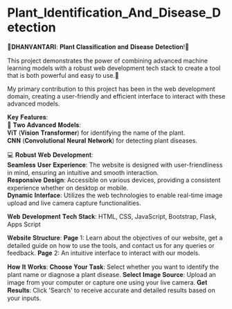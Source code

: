 # Plant_Identification_And_Disease_Detection
🌿𝐃𝐇𝐀𝐍𝐕𝐀𝐍𝐓𝐀𝐑𝐈: 𝐏𝐥𝐚𝐧𝐭 𝐂𝐥𝐚𝐬𝐬𝐢𝐟𝐢𝐜𝐚𝐭𝐢𝐨𝐧 𝐚𝐧𝐝 𝐃𝐢𝐬𝐞𝐚𝐬𝐞 𝐃𝐞𝐭𝐞𝐜𝐭𝐢𝐨𝐧!🌿

This project demonstrates the power of combining advanced machine learning models with a robust web development tech stack to create a tool that is both powerful and easy to use.🌱

My primary contribution to this project has been in the web development domain, creating a user-friendly and efficient interface to interact with these advanced models.

𝐊𝐞𝐲 𝐅𝐞𝐚𝐭𝐮𝐫𝐞𝐬:<br>
🔬 𝐓𝐰𝐨 𝐀𝐝𝐯𝐚𝐧𝐜𝐞𝐝 𝐌𝐨𝐝𝐞𝐥𝐬:<br>
𝐕𝐢𝐓 (𝐕𝐢𝐬𝐢𝐨𝐧 𝐓𝐫𝐚𝐧𝐬𝐟𝐨𝐫𝐦𝐞𝐫) for identifying the name of the plant.<br>
𝐂𝐍𝐍 (𝐂𝐨𝐧𝐯𝐨𝐥𝐮𝐭𝐢𝐨𝐧𝐚𝐥 𝐍𝐞𝐮𝐫𝐚𝐥 𝐍𝐞𝐭𝐰𝐨𝐫𝐤) for detecting plant diseases.

💻 𝐑𝐨𝐛𝐮𝐬𝐭 𝐖𝐞𝐛 𝐃𝐞𝐯𝐞𝐥𝐨𝐩𝐦𝐞𝐧𝐭:<br>
𝐒𝐞𝐚𝐦𝐥𝐞𝐬𝐬 𝐔𝐬𝐞𝐫 𝐄𝐱𝐩𝐞𝐫𝐢𝐞𝐧𝐜𝐞: The website is designed with user-friendliness in mind, ensuring an intuitive and smooth interaction.<br>
𝐑𝐞𝐬𝐩𝐨𝐧𝐬𝐢𝐯𝐞 𝐃𝐞𝐬𝐢𝐠𝐧: Accessible on various devices, providing a consistent experience whether on desktop or mobile.<br>
𝐃𝐲𝐧𝐚𝐦𝐢𝐜 𝐈𝐧𝐭𝐞𝐫𝐟𝐚𝐜𝐞: Utilizes the web technologies to enable real-time image upload and live camera capture functionalities.

𝐖𝐞𝐛 𝐃𝐞𝐯𝐞𝐥𝐨𝐩𝐦𝐞𝐧𝐭 𝐓𝐞𝐜𝐡 𝐒𝐭𝐚𝐜𝐤:
HTML, CSS, JavaScript, Bootstrap, Flask, Apps Script

𝐖𝐞𝐛𝐬𝐢𝐭𝐞 𝐒𝐭𝐫𝐮𝐜𝐭𝐮𝐫𝐞:
𝐏𝐚𝐠𝐞 1: Learn about the objectives of our website, get a detailed guide on how to use the tools, and contact us for any queries or feedback.
𝐏𝐚𝐠𝐞 2: An intuitive interface to interact with our models.

𝐇𝐨𝐰 𝐈𝐭 𝐖𝐨𝐫𝐤𝐬:
𝐂𝐡𝐨𝐨𝐬𝐞 𝐘𝐨𝐮𝐫 𝐓𝐚𝐬𝐤: Select whether you want to identify the plant name or diagnose a plant disease.
𝐒𝐞𝐥𝐞𝐜𝐭 𝐈𝐦𝐚𝐠𝐞 𝐒𝐨𝐮𝐫𝐜𝐞: Upload an image from your computer or capture one using your live camera.
𝐆𝐞𝐭 𝐑𝐞𝐬𝐮𝐥𝐭𝐬: Click 'Search' to receive accurate and detailed results based on your inputs.
